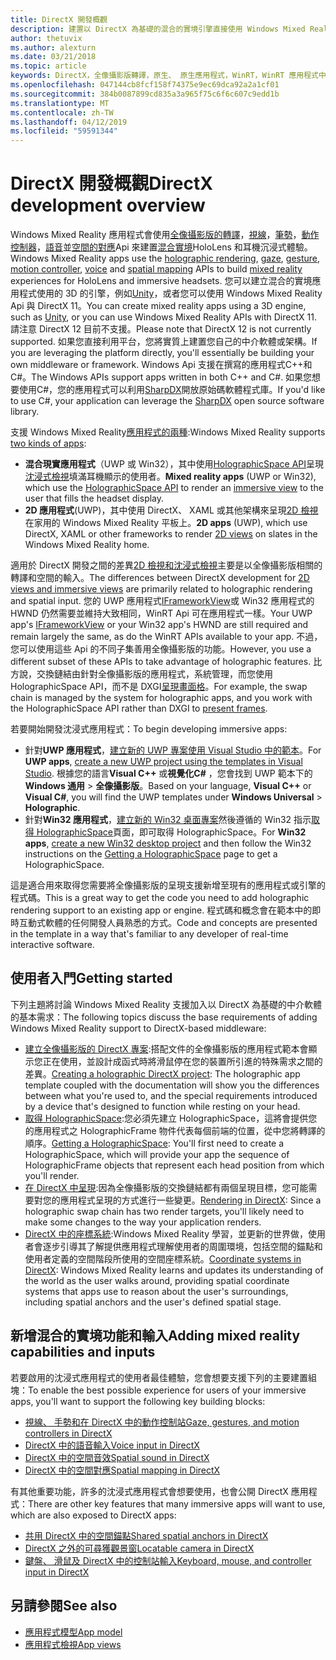 ```yaml
---
title: DirectX 開發概觀
description: 建置以 DirectX 為基礎的混合的實境引擎直接使用 Windows Mixed Reality Api。
author: thetuvix
ms.author: alexturn
ms.date: 03/21/2018
ms.topic: article
keywords: DirectX，全像攝影版轉譯，原生、 原生應用程式，WinRT，WinRT 應用程式中，平台 Api、 自訂引擎中, 介軟體
ms.openlocfilehash: 047144cb8fcf158f74375e9ec69dca92a2a1cf01
ms.sourcegitcommit: 384b0087899cd835a3a965f75c6f6c607c9edd1b
ms.translationtype: MT
ms.contentlocale: zh-TW
ms.lasthandoff: 04/12/2019
ms.locfileid: "59591344"
---
```

# <a name="directx-development-overview"></a><span data-ttu-id="7f0ab-104">DirectX 開發概觀</span><span class="sxs-lookup"><span data-stu-id="7f0ab-104">DirectX development overview</span></span>

<span data-ttu-id="7f0ab-105">Windows Mixed Reality 應用程式會使用[全像攝影版的轉譯](rendering.md)，[視線](gaze.md)，[筆勢](gestures.md)，[動作控制器](motion-controllers.md)，[語音](voice-input.md)並[空間的對應](spatial-mapping.md)Api 來建置[混合實境](mixed-reality.md)HoloLens 和耳機沉浸式體驗。</span><span class="sxs-lookup"><span data-stu-id="7f0ab-105">Windows Mixed Reality apps use the [holographic rendering](rendering.md), [gaze](gaze.md), [gesture](gestures.md), [motion controller](motion-controllers.md), [voice](voice-input.md) and [spatial mapping](spatial-mapping.md) APIs to build [mixed reality](mixed-reality.md) experiences for HoloLens and immersive headsets.</span></span> <span data-ttu-id="7f0ab-106">您可以建立混合的實境應用程式使用的 3D 的引擎，例如[Unity](unity-development-overview.md)，或者您可以使用 Windows Mixed Reality Api 與 DirectX 11。</span><span class="sxs-lookup"><span data-stu-id="7f0ab-106">You can create mixed reality apps using a 3D engine, such as [Unity](unity-development-overview.md), or you can use Windows Mixed Reality APIs with DirectX 11.</span></span> <span data-ttu-id="7f0ab-107">請注意 DirectX 12 目前不支援。</span><span class="sxs-lookup"><span data-stu-id="7f0ab-107">Please note that DirectX 12 is not currently supported.</span></span> <span data-ttu-id="7f0ab-108">如果您直接利用平台，您將實質上建置您自己的中介軟體或架構。</span><span class="sxs-lookup"><span data-stu-id="7f0ab-108">If you are leveraging the platform directly, you'll essentially be building your own middleware or framework.</span></span> <span data-ttu-id="7f0ab-109">Windows Api 支援在撰寫的應用程式C++和C#。</span><span class="sxs-lookup"><span data-stu-id="7f0ab-109">The Windows APIs support apps written in both C++ and C#.</span></span> <span data-ttu-id="7f0ab-110">如果您想要使用C#，您的應用程式可以利用[SharpDX](http://sharpdx.org/)開放原始碼軟體程式庫。</span><span class="sxs-lookup"><span data-stu-id="7f0ab-110">If you'd like to use C#, your application can leverage the [SharpDX](http://sharpdx.org/) open source software library.</span></span>

<span data-ttu-id="7f0ab-111">支援 Windows Mixed Reality[應用程式的兩種](app-views.md):</span><span class="sxs-lookup"><span data-stu-id="7f0ab-111">Windows Mixed Reality supports [two kinds of apps](app-views.md):</span></span>
* <span data-ttu-id="7f0ab-112">**混合現實應用程式**（UWP 或 Win32），其中使用[HolographicSpace API](getting-a-holographicspace.md)呈現[沈浸式檢視](app-views.md)填滿耳機顯示的使用者。</span><span class="sxs-lookup"><span data-stu-id="7f0ab-112">**Mixed reality apps** (UWP or Win32), which use the [HolographicSpace API](getting-a-holographicspace.md) to render an [immersive view](app-views.md) to the user that fills the headset display.</span></span>
* <span data-ttu-id="7f0ab-113">**2D 應用程式**(UWP)，其中使用 DirectX、 XAML 或其他架構來呈現[2D 檢視](app-views.md#2d-views)在家用的 Windows Mixed Reality 平板上。</span><span class="sxs-lookup"><span data-stu-id="7f0ab-113">**2D apps** (UWP), which use DirectX, XAML or other frameworks to render [2D views](app-views.md#2d-views) on slates in the Windows Mixed Reality home.</span></span>

<span data-ttu-id="7f0ab-114">適用於 DirectX 開發之間的差異[2D 檢視和沈浸式檢視](app-views.md)主要是以全像攝影版相關的轉譯和空間的輸入。</span><span class="sxs-lookup"><span data-stu-id="7f0ab-114">The differences between DirectX development for [2D views and immersive views](app-views.md) are primarily related to holographic rendering and spatial input.</span></span> <span data-ttu-id="7f0ab-115">您的 UWP 應用程式[IFrameworkView](https://msdn.microsoft.com/library/windows/apps/windows.applicationmodel.core.iframeworkview.aspx)或 Win32 應用程式的 HWND 仍然需要並維持大致相同，WinRT Api 可在應用程式一樣。</span><span class="sxs-lookup"><span data-stu-id="7f0ab-115">Your UWP app's [IFrameworkView](https://msdn.microsoft.com/library/windows/apps/windows.applicationmodel.core.iframeworkview.aspx) or your Win32 app's HWND are still required and remain largely the same, as do the WinRT APIs available to your app.</span></span> <span data-ttu-id="7f0ab-116">不過，您可以使用這些 Api 的不同子集善用全像攝影版的功能。</span><span class="sxs-lookup"><span data-stu-id="7f0ab-116">However, you use a different subset of these APIs to take advantage of holographic features.</span></span> <span data-ttu-id="7f0ab-117">比方說，交換鏈結由針對全像攝影版的應用程式，系統管理，而您使用 HolographicSpace API，而不是 DXGI[呈現畫面格](rendering-in-directx.md)。</span><span class="sxs-lookup"><span data-stu-id="7f0ab-117">For example, the swap chain is managed by the system for holographic apps, and you work with the HolographicSpace API rather than DXGI to [present frames](rendering-in-directx.md).</span></span>

<span data-ttu-id="7f0ab-118">若要開始開發沈浸式應用程式：</span><span class="sxs-lookup"><span data-stu-id="7f0ab-118">To begin developing immersive apps:</span></span>
* <span data-ttu-id="7f0ab-119">針對**UWP 應用程式**，[建立新的 UWP 專案使用 Visual Studio 中的範本](creating-a-holographic-directx-project.md)。</span><span class="sxs-lookup"><span data-stu-id="7f0ab-119">For **UWP apps**, [create a new UWP project using the templates in Visual Studio](creating-a-holographic-directx-project.md).</span></span> <span data-ttu-id="7f0ab-120">根據您的語言**Visual C++** 或**視覺化C#** ，您會找到 UWP 範本下的**Windows 通用** >  **全像攝影版**。</span><span class="sxs-lookup"><span data-stu-id="7f0ab-120">Based on your language, **Visual C++** or **Visual C#**, you will find the UWP templates under **Windows Universal** > **Holographic**.</span></span>
* <span data-ttu-id="7f0ab-121">針對**Win32 應用程式**，[建立新的 Win32 桌面專案](creating-a-holographic-directx-project.md#creating-a-win32-project)然後遵循的 Win32 指示[取得 HolographicSpace](getting-a-holographicspace.md)頁面，即可取得 HolographicSpace。</span><span class="sxs-lookup"><span data-stu-id="7f0ab-121">For **Win32 apps**, [create a new Win32 desktop project](creating-a-holographic-directx-project.md#creating-a-win32-project) and then follow the Win32 instructions on the [Getting a HolographicSpace](getting-a-holographicspace.md) page to get a HolographicSpace.</span></span>

<span data-ttu-id="7f0ab-122">這是適合用來取得您需要將全像攝影版的呈現支援新增至現有的應用程式或引擎的程式碼。</span><span class="sxs-lookup"><span data-stu-id="7f0ab-122">This is a great way to get the code you need to add holographic rendering support to an existing app or engine.</span></span> <span data-ttu-id="7f0ab-123">程式碼和概念會在範本中的即時互動式軟體的任何開發人員熟悉的方式。</span><span class="sxs-lookup"><span data-stu-id="7f0ab-123">Code and concepts are presented in the template in a way that's familiar to any developer of real-time interactive software.</span></span>

## <a name="getting-started"></a><span data-ttu-id="7f0ab-124">使用者入門</span><span class="sxs-lookup"><span data-stu-id="7f0ab-124">Getting started</span></span>

<span data-ttu-id="7f0ab-125">下列主題將討論 Windows Mixed Reality 支援加入以 DirectX 為基礎的中介軟體的基本需求：</span><span class="sxs-lookup"><span data-stu-id="7f0ab-125">The following topics discuss the base requirements of adding Windows Mixed Reality support to DirectX-based middleware:</span></span>
* <span data-ttu-id="7f0ab-126">[建立全像攝影版的 DirectX 專案](creating-a-holographic-directx-project.md):搭配文件的全像攝影版的應用程式範本會顯示您正在使用，並設計成函式時將滑鼠停在您的裝置所引進的特殊需求之間的差異。</span><span class="sxs-lookup"><span data-stu-id="7f0ab-126">[Creating a holographic DirectX project](creating-a-holographic-directx-project.md): The holographic app template coupled with the documentation will show you the differences between what you're used to, and the special requirements introduced by a device that's designed to function while resting on your head.</span></span>
* <span data-ttu-id="7f0ab-127">[取得 HolographicSpace](getting-a-holographicspace.md):您必須先建立 HolographicSpace，這將會提供您的應用程式之 HolographicFrame 物件代表每個前端的位置，從中您將轉譯的順序。</span><span class="sxs-lookup"><span data-stu-id="7f0ab-127">[Getting a HolographicSpace](getting-a-holographicspace.md): You'll first need to create a HolographicSpace, which will provide your app the sequence of HolographicFrame objects that represent each head position from which you'll render.</span></span>
* <span data-ttu-id="7f0ab-128">[在 DirectX 中呈現](rendering-in-directx.md):因為全像攝影版的交換鏈結都有兩個呈現目標，您可能需要對您的應用程式呈現的方式進行一些變更。</span><span class="sxs-lookup"><span data-stu-id="7f0ab-128">[Rendering in DirectX](rendering-in-directx.md): Since a holographic swap chain has two render targets, you'll likely need to make some changes to the way your application renders.</span></span>
* <span data-ttu-id="7f0ab-129">[DirectX 中的座標系統](coordinate-systems-in-directx.md):Windows Mixed Reality 學習，並更新的世界做，使用者會逐步引導其了解提供應用程式理解使用者的周圍環境，包括空間的錨點和使用者定義的空間階段所使用的空間座標系統。</span><span class="sxs-lookup"><span data-stu-id="7f0ab-129">[Coordinate systems in DirectX](coordinate-systems-in-directx.md): Windows Mixed Reality learns and updates its understanding of the world as the user walks around, providing spatial coordinate systems that apps use to reason about the user's surroundings, including spatial anchors and the user's defined spatial stage.</span></span>

## <a name="adding-mixed-reality-capabilities-and-inputs"></a><span data-ttu-id="7f0ab-130">新增混合的實境功能和輸入</span><span class="sxs-lookup"><span data-stu-id="7f0ab-130">Adding mixed reality capabilities and inputs</span></span>

<span data-ttu-id="7f0ab-131">若要啟用的沈浸式應用程式的使用者最佳體驗，您會想要支援下列的主要建置組塊：</span><span class="sxs-lookup"><span data-stu-id="7f0ab-131">To enable the best possible experience for users of your immersive apps, you'll want to support the following key building blocks:</span></span>
* [<span data-ttu-id="7f0ab-132">視線、 手勢和在 DirectX 中的動作控制站</span><span class="sxs-lookup"><span data-stu-id="7f0ab-132">Gaze, gestures, and motion controllers in DirectX</span></span>](gaze,-gestures,-and-motion-controllers-in-directx.md)
* [<span data-ttu-id="7f0ab-133">DirectX 中的語音輸入</span><span class="sxs-lookup"><span data-stu-id="7f0ab-133">Voice input in DirectX</span></span>](voice-input-in-directx.md)
* [<span data-ttu-id="7f0ab-134">DirectX 中的空間音效</span><span class="sxs-lookup"><span data-stu-id="7f0ab-134">Spatial sound in DirectX</span></span>](spatial-sound-in-directx.md)
* [<span data-ttu-id="7f0ab-135">DirectX 中的空間對應</span><span class="sxs-lookup"><span data-stu-id="7f0ab-135">Spatial mapping in DirectX</span></span>](spatial-mapping-in-directx.md)

<span data-ttu-id="7f0ab-136">有其他重要功能，許多的沈浸式應用程式會想要使用，也會公開 DirectX 應用程式：</span><span class="sxs-lookup"><span data-stu-id="7f0ab-136">There are other key features that many immersive apps will want to use, which are also exposed to DirectX apps:</span></span>
* [<span data-ttu-id="7f0ab-137">共用 DirectX 中的空間錨點</span><span class="sxs-lookup"><span data-stu-id="7f0ab-137">Shared spatial anchors in DirectX</span></span>](shared-spatial-anchors-in-directx.md)
* [<span data-ttu-id="7f0ab-138">DirectX 之外的可尋獲觀景窗</span><span class="sxs-lookup"><span data-stu-id="7f0ab-138">Locatable camera in DirectX</span></span>](locatable-camera-in-directx.md)
* [<span data-ttu-id="7f0ab-139">鍵盤、 滑鼠及 DirectX 中的控制站輸入</span><span class="sxs-lookup"><span data-stu-id="7f0ab-139">Keyboard, mouse, and controller input in DirectX</span></span>](keyboard,-mouse,-and-controller-input-in-directx.md)

## <a name="see-also"></a><span data-ttu-id="7f0ab-140">另請參閱</span><span class="sxs-lookup"><span data-stu-id="7f0ab-140">See also</span></span>
* [<span data-ttu-id="7f0ab-141">應用程式模型</span><span class="sxs-lookup"><span data-stu-id="7f0ab-141">App model</span></span>](app-model.md)
* [<span data-ttu-id="7f0ab-142">應用程式檢視</span><span class="sxs-lookup"><span data-stu-id="7f0ab-142">App views</span></span>](app-views.md)
